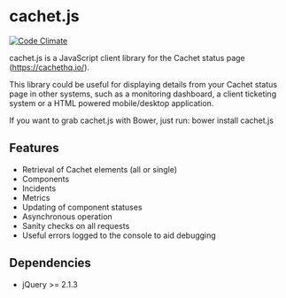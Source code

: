 # cachet.js

[![Code Climate](https://codeclimate.com/github/DivineOmega/cachet.js/badges/gpa.svg)](https://codeclimate.com/github/DivineOmega/cachet.js)

cachet.js is a JavaScript client library for the Cachet status page (https://cachethq.io/).

This library could be useful for displaying details from your Cachet status page in other systems, such as a monitoring dashboard, a client ticketing system or a HTML powered mobile/desktop application.

If you want to grab cachet.js with Bower, just run: bower install cachet.js

## Features

* Retrieval of Cachet elements (all or single)
 * Components
 * Incidents
 * Metrics
* Updating of component statuses
* Asynchronous operation
* Sanity checks on all requests
* Useful errors logged to the console to aid debugging

## Dependencies

* jQuery >= 2.1.3
